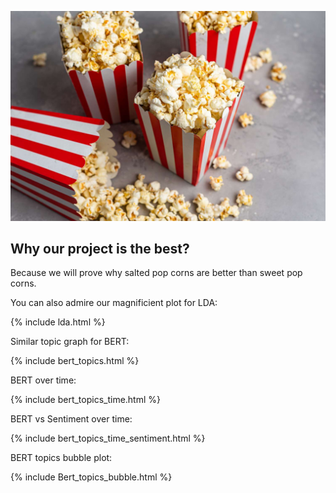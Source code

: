 ![image](output/popcorn.jpg)


## Why our project is the best?

Because we will prove why salted pop corns are better than sweet pop corns.

You can also admire our magnificient plot for LDA:  

{% include lda.html %}

Similar topic graph for BERT: 

{% include bert_topics.html %}

BERT over time: 

{% include bert_topics_time.html %}

BERT vs Sentiment over time: 

{% include bert_topics_time_sentiment.html %}

BERT topics bubble plot: 

{% include Bert_topics_bubble.html %}
